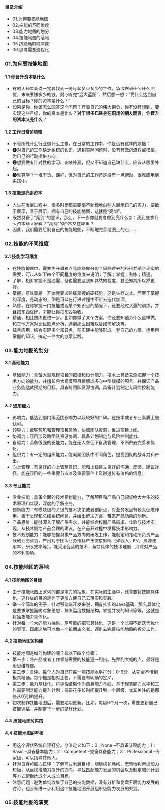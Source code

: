 #### 目录介绍
- 01.为何要技能地图
- 02.技能的不同维度
- 03.能力地图的划分
- 04.技能地图的落地
- 05.技能地图的演变
- 06.思考需要流程化



### 01.为何要技能地图
#### 1.1 你晋升资本是什么
- 有的人经常会说一定要找到一份月薪多少多少的工作，争取做到什么什么职位，未来要赚多少的钱。耐心听完“远大蓝图”，然后想一想：“凭什么达到自己的目标？你的资本是什么？”
- 如果是你，你该怎么回答这个问题？有着自己的伟大抱负，你有没有想到，要实现这些目标，你的资本是什么？**对于很多已经身在职场的朋友而言，你晋升的资本又是什么**？　


#### 1.2 工作日常的烦恼
- 不管所处什么行业做什么工作，在日常的工作中，你是否有这样的烦恼：
- ❶对自己的工作缺乏系统的认识，遇到实际问题时，没有有效的流程或模型，为自己的行动提供方向。
- ❷想要做有针对性的学习、查缺补漏，但又不知道自己缺什么，应该从哪里补起。
- ❸就算学了一堆干货、课程，但对自己的工作还是没有一点帮助，很难应用到实践中。


#### 1.3 技能是亮剑资本
- 人生在发展过程中，很多时候都需要毫不犹豫地向别人展示自己的实力，要敢于展示，善于展示，拥有自己的技能地图，这就是“亮剑”。
- 既然具备了“亮剑”的意识，那么，下一步你就要考虑到亮什么剑：我到底拿什么资本给人家看？“亮剑”的资本又在哪里？
- 因此，我们需要绘制自己的技能地图，不断地完善地图上的点……



### 02.技能的不同维度
#### 2.1 技能学习维度
- 在技能地图中，需要先开启和点亮哪些部分呢？回顾过去的经历并结合现实的需要，可以从如下四个不同程度的维度来说明：了解；掌握；熟练；精通。
- 了解，相对掌握不是必需，但也需要达到知其然的程度，甚至知其所以然更好。
- 掌握，意味着是一开始就要求熟练掌握的硬技能，这是生存之本。而至于掌握的深度，是动态的，倒是可以在行进过程中不断去迭代加深。
- 熟练，在你掌握一门技能或者某个知识点的情况下，还要经过大量的训练，并且把东西做好，才能让你把东西吸收。
- 精通，相比熟练更进一步。比如你做了某个方案，你还要知道为什么这样做，和其他方案对比优缺点分析，遇到那么困难以及如何解决等。
- 综合应用，结合实际多个知识点，在实践中能够形成一套自己的方案，运用所掌握的知识，搞定一件大的方案实践。



### 03.能力地图的划分
#### 3.1 基础能力
- 基础能力：具备大型规模项目的把控和设计能力，技术上具备完全把握一个技术方向的能力，并擅长将大规模项目拆解成多向中型规模的项目，并保证产品业务能达成预期的目标。具备跨团队资源协调，具备计划制定与风险控制能力。


#### 3.2 通用能力
- 影响力，能达到部门级范围影响力以及较好的口碑。在技术或者专业素质上被认可。
- 领导力：能够预见和管理项目风险，协调团队资源，推进项目上线。
- 协调力：项目涉及跨团队资源协调，具备计划制定与风险控制能力。
- 自驱力：具备很强的驱能力，能在无人督促下自我管理，不断的去完善和优化。
- 组织力：有一定的组织能力，能凝聚团队中不同角色，提高团队的战斗力和产出。
- 向上管理：有良好的向上管理意识，能和上级建立良好的沟通、反馈、建议途径，能在项目的一些重要节点以及重要事件上及时透传有价格的信息。


#### 3.3 专业能力
- 专业技能：具备全面的技术规划能力，了解项目和产品自己领域绝大大多的技术原理和实现，深度的了解业务。
- 创新能力：有模块级的关键的技术决策或者创新点，对业务发展有较大促进作用。善于发现和总结系统问题，并给出解决方案，带来产品功能的创新。
- 产品思维：能够深入了解产品需求，并能综合权衡产品需求、体验与技术实现，从技术侧给产品合理的建议，在产品开过程中发挥技术影响力。
- 技术规划能力：能够把握具体产品方向的研发工作，能制定和推动所负责产品线的业务规划，产出对于团队业务指标产生直接影响（如收入，PV，资源使用率，研发效率等）。能采用合适的技术，解决具体的技术难题，消除对产品的不利影响。



### 04.技能地图的落地
#### 4.1 技能地图的目标
- 由于技能地图上罗列的都是能力的抽象，在实际的生活中，还需要将技能具体化，这样做的目的是为了更加方便自己去落实和实践。
- 举一个简单的例子，针对移动端开发来说，拥有扎实的Java基础，那么具体化是要求掌握面向对象思想，熟练运用数据结构，掌握并发的知识等等，这就是将抽象能力具体化。
- 针对每一个大的能力抽象，尽可能的把它具体化，这是一个长期不断迭代优化的事项，因此这块可以做一个长期主义者。逐步去完善技能地图的拆分工作。


#### 4.2 技能地图的构建
- 技能地图是如何构建的呢？有以下四个步骤：
- 第一步：将产品或者工作领域需要的技能逐一列出。先罗列大概的点，最好是用思维导图。
- 第二步：自评。每个人对自己在每一项技能水平打分：0-9分，从完全不懂到极其精通。每个档是相对比较，不需要有明确的定义。
- 第三步：能力基线化。将评估结果作为自身能力基线，基于现实能力水平和工作需要制定能力提升计划：需要花多长时间提升到一个层级，尤其关注的是那些从0到1的提升。
- 初次制作技能地图后，需要定期更新。比如，每隔6个月一次，需要更新自己技能评估，并制定下一步的提升计划。



#### 4.3 技能地图的实践



#### 4.4 技能地图的考核
- 用这个评估系统自评打分。分值定义如下：0：None –不具备该项能力；1：Basic –具备基本能力；2：Competent –完全具备能力；3：Professional –专家级，可以指导其他人。
- 针对自身的能力自评：了解职业发展目标，规划成长路线，宏观地判断出能力短板，从而找准能力提升的方向。寻找匹配能力发展的机会以及制定培训计划等方式帮助达成个人成长目标。
- 注意问题：避免单纯收集了自己的技能数据，没有分析和复盘开展能力发展的讨论，也没有进一步利用这个技能地图开展组织级能力发展的规划。



### 05.技能地图的演变







